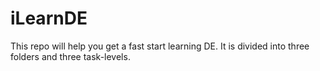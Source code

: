 # iLearnDE
This repo will help you get a fast start learning DE. It is divided into three folders and three task-levels.
